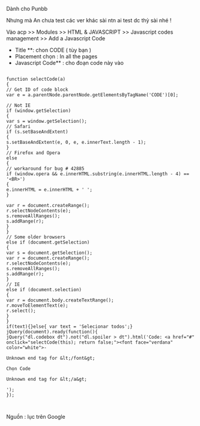 Dành cho Punbb

Nhưng mà An chưa test các ver khác sài ntn ai test dc thỳ sài nhé !


Vào acp >> Modules >> HTML & JAVASCRIPT >> Javascript codes management >> Add a Javascript Code

- Title **: chon CODE ( tùy bạn )
- Placement chọn : In all the pages
- Javascript Code** : cho đoạn code này vào

```

function selectCode(a)
{
// Get ID of code block
var e = a.parentNode.parentNode.getElementsByTagName('CODE')[0];

// Not IE
if (window.getSelection)
{
var s = window.getSelection();
// Safari
if (s.setBaseAndExtent)
{
s.setBaseAndExtent(e, 0, e, e.innerText.length - 1);
}
// Firefox and Opera
else
{
// workaround for bug # 42885
if (window.opera && e.innerHTML.substring(e.innerHTML.length - 4) == '<BR>')
{
e.innerHTML = e.innerHTML + ' ';
}

var r = document.createRange();
r.selectNodeContents(e);
s.removeAllRanges();
s.addRange(r);
}
}
// Some older browsers
else if (document.getSelection)
{
var s = document.getSelection();
var r = document.createRange();
r.selectNodeContents(e);
s.removeAllRanges();
s.addRange(r);
}
// IE
else if (document.selection)
{
var r = document.body.createTextRange();
r.moveToElementText(e);
r.select();
}
}
if(text){}else{ var text = 'Selecionar todos';}
jQuery(document).ready(function(){
jQuery("dl.codebox dt").not("dl.spoiler > dt").html('Code: <a href="#" onclick="selectCode(this); return false;"><font face="verdana" color="white">-

Unknown end tag for &lt;/font&gt;

Chọn Code

Unknown end tag for &lt;/a&gt;

');
});



```

Nguồn : lục trên Google